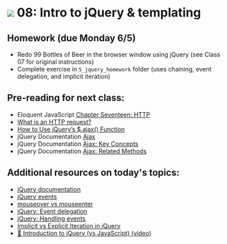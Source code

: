 # ![](https://ga-dash.s3.amazonaws.com/production/assets/logo-9f88ae6c9c3871690e33280fcf557f33.png) 08: Intro to jQuery & templating

## Homework (due Monday 6/5)

* Redo 99 Bottles of Beer in the browser window using jQuery (see Class 07 for original instructions)
* Complete exercise in `5_jquery_homework` folder (uses chaining, event delegation, and implicit iteration)

## Pre-reading for next class:

* Eloquent JavaScript [Chapter Seventeen: HTTP](http://eloquentjavascript.net/17_http.html)
* [What is an HTTP request?](http://rve.org.uk/dumprequest)
* [How to Use jQuery’s $.ajax() Function](https://www.sitepoint.com/use-jquerys-ajax-function/)
* jQuery Documentation [Ajax](https://learn.jquery.com/ajax/)
* jQuery Documentation [Ajax: Key Concepts](https://learn.jquery.com/ajax/key-concepts/)
* jQuery Documentation [Ajax: Related Methods](https://learn.jquery.com/ajax/jquery-ajax-methods/)


## Additional resources on today's topics:

- [jQuery documentation][1]
- [jQuery events][2]
- [mouseover vs mouseenter](http://stackoverflow.com/a/7286680)
- [jQuery: Event delegation][3]
- [jQuery: Handling events][5]
- [Implicit vs Explicit Iteration in jQuery][8]
- [&#127909; Introduction to jQuery (vs JavaScript) (video)](https://www.youtube.com/watch?v=ueb_YVfCfiI)


[1]: http://api.jquery.com
[2]: https://learn.jquery.com/events/
[3]: https://learn.jquery.com/events/event-delegation/
[5]: https://learn.jquery.com/events/handling-events/
[8]: https://css-tricks.com/lodge/learn-jquery/10-explicit-vs-implicit-iteration/


